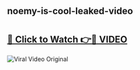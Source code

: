## noemy-is-cool-leaked-video 

# <h2><a href="http://freeplayer.one?title=noemy-is-cool-leaked-video&ref=21J">🔗 Click to Watch 👉🔴 VIDEO</a></h2>

<a href="http://freeplayer.one?title=noemy-is-cool-leaked-video&ref=21J" rel="nofollow" data-target="animated-image.originalLink"><img src="https://i.ibb.co.com/xMMVF88/686577567.gif" alt="Viral Video Original" style="max-width: 100%; display: inline-block;" data-target="animated-image.originalImage"></a>

